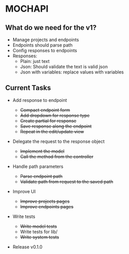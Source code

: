 # MOCHAPI

## What do we need for the v1?

- Manage projects and endpoints
- Endpoints should parse path
- Config responses to endpoints
- Responses:
  - Plain: just text
  - Json: Should validate the text is valid json
  - Json with variables: replace values with variables


## Current Tasks

- Add response to endpoint
  - ~~Compact endpoint form~~
  - ~~Add dropdown for response type~~
  - ~~Create partial for response~~
  - ~~Save response along the endpoint~~
  - ~~Repeat in the edit/update view~~

- Delegate the request to the response object
  - ~~Implement the model~~
  - ~~Call the method from the controller~~

- Handle path parameters
  - ~~Parse endpoint path~~
  - ~~Validate path from request to the saved path~~

- Improve UI
  - ~~Improve projects pages~~
  - ~~Improve endpoints pages~~

- Write tests
  - ~~Write model tests~~
  - Write tests for lib/
  - ~~Write system tests~~
  
- Release v0.1.0